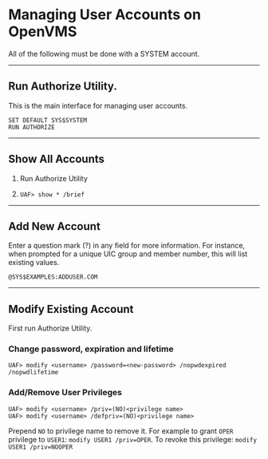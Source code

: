 # Managing User Accounts on OpenVMS

All of the following must be done with a SYSTEM account.

-----------------------------
## Run Authorize Utility.

This is the main interface for managing user accounts.

```
SET DEFAULT SYS$SYSTEM
RUN AUTHORIZE
```

-----------------------------
## Show All Accounts

1) Run Authorize Utility

2) `UAF> show * /brief`

-----------------------------
## Add New Account

Enter a question mark (?) in any field for more information. For instance, when prompted for a unique UIC group and member number, this will list existing values.

`@SYS$EXAMPLES:ADDUSER.COM`

-----------------------------
## Modify Existing Account

First run Authorize Utility.

### Change password, expiration and lifetime

`UAF> modify <username> /password=<new-password> /nopwdexpired /nopwdlifetime`

### Add/Remove User Privileges

```
UAF> modify <username> /priv=(NO)<privilege name>
UAF> modify <username> /defpriv=(NO)<privilege name>
```

Prepend `NO` to privilege name to remove it. For example to grant `OPER` privilege to `USER1`: `modify USER1 /priv=OPER`. To revoke this privilege: `modify USER1 /priv=NOOPER`

